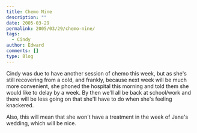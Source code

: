 ```yaml
---
title: Chemo Nine
description: ""
date: 2005-03-29
permalink: 2005/03/29/chemo-nine/
tags:
  - Cindy
author: Edward
comments: []
type: Blog
---
```


Cindy was due to have another session of chemo this week, but as she\'s
still recovering from a cold, and frankly, because next week will be
much more convenient, she phoned the hospital this morning and told them
she would like to delay by a week. By then we\'ll all be back at
school/work and there will be less going on that she\'ll have to do when
she\'s feeling knackered.

Also, this will mean that she won\'t have a treatment in the week of
Jane\'s wedding, which will be nice.

